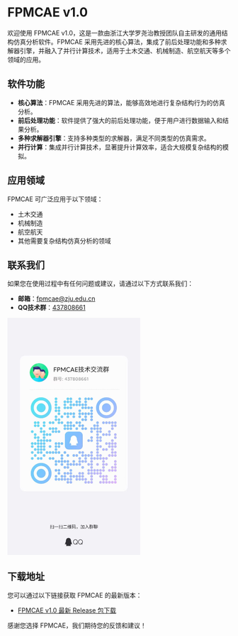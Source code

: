 # FPMCAE v1.0

欢迎使用 FPMCAE v1.0，这是一款由浙江大学罗尧治教授团队自主研发的通用结构仿真分析软件。FPMCAE 采用先进的核心算法，集成了前后处理功能和多种求解器引擎，并融入了并行计算技术，适用于土木交通、机械制造、航空航天等多个领域的应用。

## 软件功能

- **核心算法**：FPMCAE 采用先进的算法，能够高效地进行复杂结构行为的仿真分析。
- **前后处理功能**：软件提供了强大的前后处理功能，便于用户进行数据输入和结果分析。
- **多种求解器引擎**：支持多种类型的求解器，满足不同类型的仿真需求。
- **并行计算**：集成并行计算技术，显著提升计算效率，适合大规模复杂结构的模拟。

## 应用领域

FPMCAE 可广泛应用于以下领域：

- 土木交通
- 机械制造
- 航空航天
- 其他需要复杂结构仿真分析的领域

## 联系我们

如果您在使用过程中有任何问题或建议，请通过以下方式联系我们：

- **邮箱**：[fpmcae@zju.edu.cn](mailto:fpmcae@zju.edu.cn)
- **QQ技术群**：[437808661](https://qm.qq.com/cgi-bin/qm/qr?k=9spwLes4DGCERunRATnQIUfYZWxY5CjR&jump_from=webapi&qr=1)

<img src="images/qq_group.jpg" alt="QQ Group" width="300"/>

## 下载地址

您可以通过以下链接获取 FPMCAE 的最新版本：

- [FPMCAE v1.0 最新 Release 包下载](https://github.com/FPMManagers/FPMCAE/releases/tag/V1.0.0-beta)

感谢您选择 FPMCAE，我们期待您的反馈和建议！
